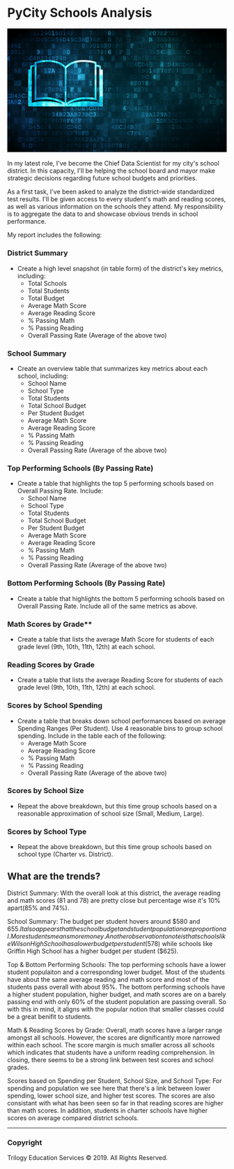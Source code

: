 # PyCity Schools Analysis

![Education](../Images/education.png)

In my latest role, I've become the Chief Data Scientist for my city's school district. In this capacity, I'll be helping the school board and mayor make strategic decisions regarding future school budgets and priorities.

As a first task, I've been asked to analyze the district-wide standardized test results. I'll be given access to every student's math and reading scores, as well as various information on the schools they attend. My responsibility is to aggregate the data to and showcase obvious trends in school performance.

My report includes the following:

### District Summary

* Create a high level snapshot (in table form) of the district's key metrics, including:
  * Total Schools
  * Total Students
  * Total Budget
  * Average Math Score
  * Average Reading Score
  * % Passing Math
  * % Passing Reading
  * Overall Passing Rate (Average of the above two)

### School Summary

* Create an overview table that summarizes key metrics about each school, including:
  * School Name
  * School Type
  * Total Students
  * Total School Budget
  * Per Student Budget
  * Average Math Score
  * Average Reading Score
  * % Passing Math
  * % Passing Reading
  * Overall Passing Rate (Average of the above two)

### Top Performing Schools (By Passing Rate)

* Create a table that highlights the top 5 performing schools based on Overall Passing Rate. Include:
  * School Name
  * School Type
  * Total Students
  * Total School Budget
  * Per Student Budget
  * Average Math Score
  * Average Reading Score
  * % Passing Math
  * % Passing Reading
  * Overall Passing Rate (Average of the above two)

### Bottom Performing Schools (By Passing Rate)

* Create a table that highlights the bottom 5 performing schools based on Overall Passing Rate. Include all of the same metrics as above.

### Math Scores by Grade\*\*

* Create a table that lists the average Math Score for students of each grade level (9th, 10th, 11th, 12th) at each school.

### Reading Scores by Grade

* Create a table that lists the average Reading Score for students of each grade level (9th, 10th, 11th, 12th) at each school.

### Scores by School Spending

* Create a table that breaks down school performances based on average Spending Ranges (Per Student). Use 4 reasonable bins to group school spending. Include in the table each of the following:
  * Average Math Score
  * Average Reading Score
  * % Passing Math
  * % Passing Reading
  * Overall Passing Rate (Average of the above two)

### Scores by School Size

* Repeat the above breakdown, but this time group schools based on a reasonable approximation of school size (Small, Medium, Large).

### Scores by School Type

* Repeat the above breakdown, but this time group schools based on school type (Charter vs. District).

## What are the trends?


District Summary:
With the overall look at this district, the average reading and math scores (81 and 78) are pretty close but percentage wise it's 10% apart(85% and 74%).

School Summary:
The budget per student hovers around $580 and $655. It also appears that the school budget and student population are proportional. More students means more money. Another observation to note is that schools like Wilson High School has a lower budget per student ($578) while schools like Griffin High School has a higher budget per student ($625).

Top & Bottom Performing Schools:
The top performing schools have a lower student populaiton and a corresponding lower budget. Most of the students have about the same average reading and math score and most of the students pass overall with about 95%. The bottom performing schools have a higher student population, higher budget, and math scores are on a barely passing end with only 60% of the student population are passing overall. So with this in mind, it aligns with the popular notion that smaller classes could be a great benifit to students.

Math & Reading Scores by Grade:
Overall, math scores have a larger range amongst all schools. However, the scores are dignificantly more narrowed within each school. The score margin is much smaller across all schools which indicates that students have a uniform reading comprehension. In closing, there seems to be a strong link between test scores and school grades.

Scores based on Spending per Student, School Size, and School Type:
For spending and population we see here that there's a link between lower spending, lower school size, and higher test scores. The scores are also consistant with what has been seen so far in that reading scores are higher than math scores. In addition, students in charter schools have higher scores on average compared district schools.


<hr>

### Copyright

Trilogy Education Services © 2019. All Rights Reserved.
